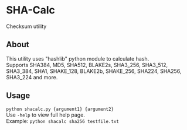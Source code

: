 # SHA-Calc
Checksum utility
## About
This utility uses "hashlib" python module to calculate hash.<br>
Supports SHA384, MD5, SHA512, BLAKE2s, SHA3_256, SHA3_512, SHA3_384, SHA1, SHAKE_128, BLAKE2b, SHAKE_256, SHA224, SHA256, SHA3_224 and more.
## Usage
`python shacalc.py {argument1} {argument2}`<br>
Use `-help` to view full help page.<br>
Example: `python shacalc sha256 testfile.txt`
